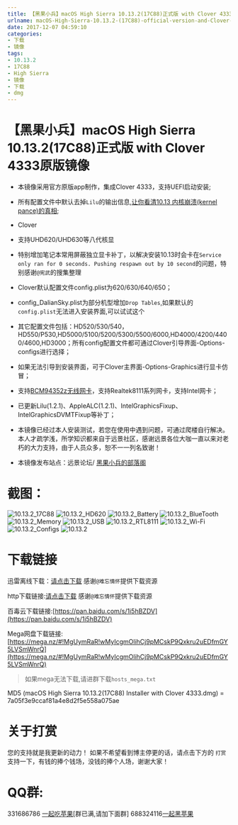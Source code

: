 ```yaml
---
title: 【黑果小兵】macOS High Sierra 10.13.2(17C88)正式版 with Clover 4333原版镜像
urlname: macOS-High-Sierra-10.13.2-(17C88)-official-version-and-Clover-4333-original-image
date: 2017-12-07 04:59:10
categories:
- 下载
- 镜像
tags:
- 10.13.2
- 17C88
- High Sierra
- 镜像
- 下载
- dmg
---
```

# 【黑果小兵】macOS High Sierra 10.13.2(17C88)正式版 with Clover 4333原版镜像

*  本镜像采用官方原版app制作，集成Clover 4333，支持UEFI启动安装;
*  所有配置文件中默认去掉`Lilu`的输出信息,[让你看清10.13 内核崩溃(kernel pance)的真相](https://blog.daliansky.net/macOS-10.13-installation-of-common-problems-and-solutions.html);
*  Clover

  *  支持UHD620/UHD630等八代核显
  *  特别增加笔记本常用屏蔽独立显卡补丁，以解决安装10.13时会卡在`Service only ran for 0 seconds. Pushing respawn out by 10 second`的问题，特别感谢` @宪武 `的搜集整理
  *  Clover默认配置文件config.plist为620/630/640/650；
  *  config_DalianSky.plist为部分机型增加`Drop Tables`,如果默认的`config.plist`无法进入安装界面,可以试试这个
  *  其它配置文件包括：HD520/530/540，HD550/P530,HD5000/5100/5200/5300/5500/6000,HD4000/4200/4400/4600,HD3000；所有config配置文件都可通过Clover引导界面-Options-configs进行选择；
  *  如果无法引导到安装界面，可于Clover主界面-Options-Graphics进行显卡仿冒；
*  支持[BCM94352z无线网卡](https://blog.daliansky.net/Broadcom-BCM94352z-DW1560-drive-new-posture.html#more)，支持Realtek8111系列网卡，支持Intel网卡；
*  已更新Lilu(1.2.1)、AppleALC(1.2.1)、IntelGraphicsFixup、IntelGraphicsDVMTFixup等补丁；
*  本镜像已经过本人安装测试，若您在使用中遇到问题，可通过爬楼自行解决。本人才疏学浅，所学知识都来自于远景社区，感谢远景各位大咖一直以来对老朽的大力支持，由于人员众多，恕不一一列名致谢！
*  本镜像发布站点：远景论坛/ [黑果小兵的部落阁](https://blog.daliansky.net)

# 截图：
![10.13.2_17C88](http://7.daliansky.net/10.13.2_17C88.png)
![10.13.2_HD620](http://7.daliansky.net/10.13.2_HD620.png)
![10.13.2_Battery](http://7.daliansky.net/10.13.2_Battery.png)
![10.13.2_BlueTooth](http://7.daliansky.net/10.13.2_BlueTooth.png)
![10.13.2_Memory](http://7.daliansky.net/10.13.2_Memory.png)
![10.13.2_USB](http://7.daliansky.net/10.13.2_USB.png)
![10.13.2_RTL8111](http://7.daliansky.net/10.13.2_RTL8111.png)
![10.13.2_Wi-Fi](http://7.daliansky.net/10.13.2_Wi-Fi.png)
![10.13.2_Configs](http://7.daliansky.net/10.13.2_Configs.png)
![10.13.2](http://7.daliansky.net/10.13.2.png)

# 下载链接
迅雷离线下载：[请点击下载](https://mirrors.dtops.cc/iso/MacOS/daliansky_macos/macOS%20High%20Sierra%2010.13.2%2817C88%29%20Installer%20with%20Clover%204333.dmg) 感谢`@难忘情怀`提供下载资源

http下载链接:[请点击下载](https://mirrors.dtops.cc/iso/MacOS/daliansky_macos/) 感谢`@难忘情怀`提供下载资源

百毒云下载链接:[https://pan.baidu.com/s/1i5hBZDV](https://pan.baidu.com/s/1i5hBZDV)

Mega网盘下载链接:[https://mega.nz/#!MgUymRaR!wMyIcgmOlihCj9pMCskP9Qxkru2uEDfmGY5LVSmWnrQ](https://mega.nz/#!MgUymRaR!wMyIcgmOlihCj9pMCskP9Qxkru2uEDfmGY5LVSmWnrQ)
> 如果mega无法下载,请进群下载`hosts_mega.txt`

MD5 (macOS High Sierra 10.13.2(17C88) Installer with Clover 4333.dmg) = 7a05f3e9ccaf81a4e8d2f5e558a075ae

# 关于打赏

您的支持就是我更新的动力！
如果不希望看到博主停更的话，请点击下方的 `打赏` 支持一下，有钱的捧个钱场，没钱的捧个人场，谢谢大家！

# QQ群:
331686786 [一起吃苹果](http://shang.qq.com/wpa/qunwpa?idkey=db511a29e856f37cbb871108ffa77a6e79dde47e491b8f2c8d8fe4d3c310de91)[群已满,请加下面群]
688324116[一起黑苹果](https://shang.qq.com/wpa/qunwpa?idkey=6bf69a6f4b983dce94ab42e439f02195dfd19a1601522c10ad41f4df97e0da82)




